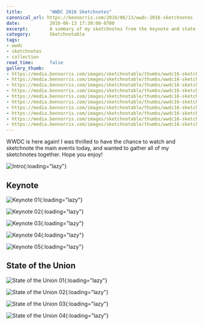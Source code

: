 ```yaml
---
title:          "WWDC 2016 Sketchnotes"
canonical_url: https://bennorris.com/2016/06/13/wwdc-2016-sketchnotes
date:           2016-06-13 17:30:00-0700
excerpt:        A summary of my sketchnotes from the keynote and state of the union.
category:       Sketchnotable
tags:
- wwdc
- sketchnotes
- collection
read_time:      false
gallery_thumb:
- https://media.bennorris.com/images/sketchnotable/thumbs/wwdc16-sketchnotes-1.jpg
- https://media.bennorris.com/images/sketchnotable/thumbs/wwdc16-sketchnotes-keynote-01.jpg
- https://media.bennorris.com/images/sketchnotable/thumbs/wwdc16-sketchnotes-keynote-02.jpg
- https://media.bennorris.com/images/sketchnotable/thumbs/wwdc16-sketchnotes-keynote-03.jpg
- https://media.bennorris.com/images/sketchnotable/thumbs/wwdc16-sketchnotes-keynote-04.jpg
- https://media.bennorris.com/images/sketchnotable/thumbs/wwdc16-sketchnotes-keynote-05.jpg
- https://media.bennorris.com/images/sketchnotable/thumbs/wwdc16-sketchnotes-state-of-the-union-01.jpg
- https://media.bennorris.com/images/sketchnotable/thumbs/wwdc16-sketchnotes-state-of-the-union-02.jpg
- https://media.bennorris.com/images/sketchnotable/thumbs/wwdc16-sketchnotes-state-of-the-union-03.jpg
- https://media.bennorris.com/images/sketchnotable/thumbs/wwdc16-sketchnotes-state-of-the-union-04.jpg
---
```


WWDC is here again! I was thrilled to have the chance to watch and sketchnote the main events today, and wanted to gather all of my sketchnotes together. Hope you enjoy!


![Intro](https://media.bennorris.com/images/sketchnotable/wwdc-2016/wwdc16-sketchnotes-state-of-the-union-04.jpg){:loading="lazy"}

## Keynote

![Keynote 01](https://media.bennorris.com/images/sketchnotable/wwdc-2016/wwdc16-sketchnotes-keynote-01.jpg){:loading="lazy"}

![Keynote 02](https://media.bennorris.com/images/sketchnotable/wwdc-2016/wwdc16-sketchnotes-keynote-02.jpg){:loading="lazy"}

![Keynote 03](https://media.bennorris.com/images/sketchnotable/wwdc-2016/wwdc16-sketchnotes-keynote-03.jpg){:loading="lazy"}

![Keynote 04](https://media.bennorris.com/images/sketchnotable/wwdc-2016/wwdc16-sketchnotes-keynote-04.jpg){:loading="lazy"}

![Keynote 05](https://media.bennorris.com/images/sketchnotable/wwdc-2016/wwdc16-sketchnotes-keynote-05.jpg){:loading="lazy"}

## State of the Union

![State of the Union 01](https://media.bennorris.com/images/sketchnotable/wwdc-2016/wwdc16-sketchnotes-state-of-the-union-01.jpg){:loading="lazy"}

![State of the Union 02](https://media.bennorris.com/images/sketchnotable/wwdc-2016/wwdc16-sketchnotes-state-of-the-union-02.jpg){:loading="lazy"}

![State of the Union 03](https://media.bennorris.com/images/sketchnotable/wwdc-2016/wwdc16-sketchnotes-state-of-the-union-03.jpg){:loading="lazy"}

![State of the Union 04](https://media.bennorris.com/images/sketchnotable/wwdc-2016/wwdc16-sketchnotes-state-of-the-union-04.jpg){:loading="lazy"}
